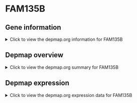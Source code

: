 <h1>FAM135B</h1>

<h2>Gene information</h2>
<details>
  <summary>Click to view the depmap.org information for FAM135B</summary>
  <iframe src="https://depmap.org/portal/gene/FAM135B?tab=about" style="border:none;width:100%;height:800px"></iframe>
</details>

<h2>Depmap overview</h2>
<details>
  <summary>Click to view the depmap.org summary for FAM135B</summary>
  <iframe src="https://depmap.org/portal/gene/FAM135B?tab=overview" style="border:none;width:100%;height:800px"></iframe>
</details>

<h2>Depmap expression</h2>
<details>
  <summary>Click to view the depmap.org expression data for FAM135B</summary>
  <iframe src="https://depmap.org/portal/gene/FAM135B?tab=characterization" style="border:none;width:100%;height:800px"></iframe>
</details>


<!--
<h2>Reactome Pathway diagram</h2>
PNAME
-->



